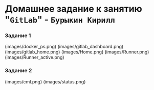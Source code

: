 # Домашнее задание к занятию "`GitLab`" - `Бурыкин Кирилл`



### Задание 1
(images/docker_ps.png)
(images/gitlab_dashboard.png)
(images/gitlab_home.png)
(images/Home.png)
(images/Runner.png)
(images/Runner_active.png)
### Задание 2
(images/cml.png)
(images/status.png)
